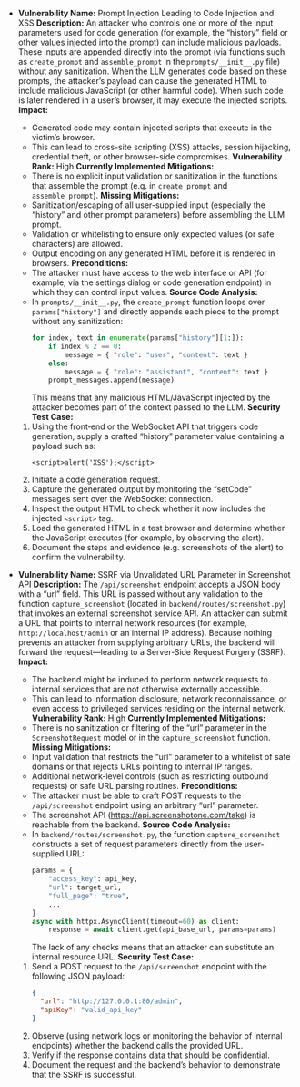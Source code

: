 - **Vulnerability Name:** Prompt Injection Leading to Code Injection and XSS
  **Description:**
  An attacker who controls one or more of the input parameters used for code generation (for example, the “history” field or other values injected into the prompt) can include malicious payloads. These inputs are appended directly into the prompt (via functions such as `create_prompt` and `assemble_prompt` in the `prompts/__init__.py` file) without any sanitization. When the LLM generates code based on these prompts, the attacker’s payload can cause the generated HTML to include malicious JavaScript (or other harmful code). When such code is later rendered in a user’s browser, it may execute the injected scripts.
  **Impact:**
  - Generated code may contain injected scripts that execute in the victim’s browser.
  - This can lead to cross-site scripting (XSS) attacks, session hijacking, credential theft, or other browser-side compromises.
  **Vulnerability Rank:** High
  **Currently Implemented Mitigations:**
  - There is no explicit input validation or sanitization in the functions that assemble the prompt (e.g. in `create_prompt` and `assemble_prompt`).
  **Missing Mitigations:**
  - Sanitization/escaping of all user-supplied input (especially the “history” and other prompt parameters) before assembling the LLM prompt.
  - Validation or whitelisting to ensure only expected values (or safe characters) are allowed.
  - Output encoding on any generated HTML before it is rendered in browsers.
  **Preconditions:**
  - The attacker must have access to the web interface or API (for example, via the settings dialog or code generation endpoint) in which they can control input values.
  **Source Code Analysis:**
  - In `prompts/__init__.py`, the `create_prompt` function loops over `params["history"]` and directly appends each piece to the prompt without any sanitization:
    ```python
    for index, text in enumerate(params["history"][1:]):
        if index % 2 == 0:
            message = { "role": "user", "content": text }
        else:
            message = { "role": "assistant", "content": text }
        prompt_messages.append(message)
    ```
    This means that any malicious HTML/JavaScript injected by the attacker becomes part of the context passed to the LLM.
  **Security Test Case:**
  1. Using the front‐end or the WebSocket API that triggers code generation, supply a crafted “history” parameter value containing a payload such as:
     ```
     <script>alert('XSS');</script>
     ```
  2. Initiate a code generation request.
  3. Capture the generated output by monitoring the “setCode” messages sent over the WebSocket connection.
  4. Inspect the output HTML to check whether it now includes the injected `<script>` tag.
  5. Load the generated HTML in a test browser and determine whether the JavaScript executes (for example, by observing the alert).
  6. Document the steps and evidence (e.g. screenshots of the alert) to confirm the vulnerability.

- **Vulnerability Name:** SSRF via Unvalidated URL Parameter in Screenshot API
  **Description:**
  The `/api/screenshot` endpoint accepts a JSON body with a “url” field. This URL is passed without any validation to the function `capture_screenshot` (located in `backend/routes/screenshot.py`) that invokes an external screenshot service API. An attacker can submit a URL that points to internal network resources (for example, `http://localhost/admin` or an internal IP address). Because nothing prevents an attacker from supplying arbitrary URLs, the backend will forward the request—leading to a Server‐Side Request Forgery (SSRF).
  **Impact:**
  - The backend might be induced to perform network requests to internal services that are not otherwise externally accessible.
  - This can lead to information disclosure, network reconnaissance, or even access to privileged services residing on the internal network.
  **Vulnerability Rank:** High
  **Currently Implemented Mitigations:**
  - There is no sanitization or filtering of the “url” parameter in the `ScreenshotRequest` model or in the `capture_screenshot` function.
  **Missing Mitigations:**
  - Input validation that restricts the “url” parameter to a whitelist of safe domains or that rejects URLs pointing to internal IP ranges.
  - Additional network-level controls (such as restricting outbound requests) or safe URL parsing routines.
  **Preconditions:**
  - The attacker must be able to craft POST requests to the `/api/screenshot` endpoint using an arbitrary “url” parameter.
  - The screenshot API (https://api.screenshotone.com/take) is reachable from the backend.
  **Source Code Analysis:**
  - In `backend/routes/screenshot.py`, the function `capture_screenshot` constructs a set of request parameters directly from the user-supplied URL:
    ```python
    params = {
        "access_key": api_key,
        "url": target_url,
        "full_page": "true",
        ...
    }
    async with httpx.AsyncClient(timeout=60) as client:
        response = await client.get(api_base_url, params=params)
    ```
    The lack of any checks means that an attacker can substitute an internal resource URL.
  **Security Test Case:**
  1. Send a POST request to the `/api/screenshot` endpoint with the following JSON payload:
     ```json
     {
       "url": "http://127.0.0.1:80/admin",
       "apiKey": "valid_api_key"
     }
     ```
  2. Observe (using network logs or monitoring the behavior of internal endpoints) whether the backend calls the provided URL.
  3. Verify if the response contains data that should be confidential.
  4. Document the request and the backend’s behavior to demonstrate that the SSRF is successful.

